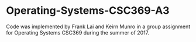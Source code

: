# Operating-Systems-CSC369-A3
Code was implemented by Frank Lai and Keirn Munro in a group assignment for Operating Systems CSC369 during the summer of 2017.

